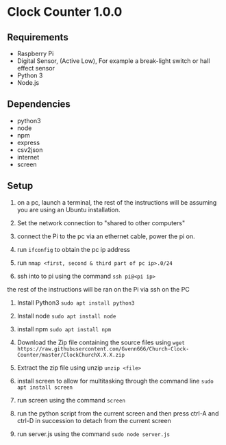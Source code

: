 # Clock Counter 1.0.0

## Requirements
- Raspberry Pi
- Digital Sensor, (Active Low), For example a break-light switch or hall effect sensor
- Python 3
- Node.js

## Dependencies
- python3
- node
- npm
- express
- csv2json
- internet
- screen

## Setup
1. on a pc, launch a terminal, the rest of the instructions will be assuming you are using an Ubuntu installation.

2. Set the network connection to "shared to other computers"

3. connect the Pi to the pc via an ethernet cable, power the pi on.

4. run `ifconfig` to obtain the pc ip address

5. run `nmap <first, second & third part of pc ip>.0/24`

6. ssh into to pi using the command `ssh pi@<pi ip>`

the rest of the instructions will be ran on the Pi via ssh on the PC

1. Install Python3 `sudo apt install python3`

2. Install node `sudo apt install node`

3. install npm `sudo apt install npm`

4. Download the Zip file containing the source files using `wget https://raw.githubusercontent.com/Gvenn666/Church-Clock-Counter/master/ClockChurchX.X.X.zip`

5. Extract the zip file using unzip `unzip <file>`

6. install screen to allow for multitasking through the command line 
`sudo apt install screen`

7. run screen using the command `screen`

8. run the python script from the current screen and then press ctrl-A and ctrl-D in succession to detach from the current screen

9. run server.js using the command `sudo node server.js`




